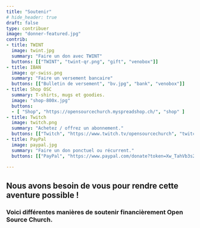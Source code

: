 ```yaml
---
title: "Soutenir"
# hide_header: true
draft: false
type: contribuer
image: "donner-featured.jpg"
contrib:
- title: TWINT
  image: twint.jpg
  summary: "Faire un don avec TWINT"
  buttons: [["TWINT", "twint-qr.png", "gift", "venobox"]]
- title: IBAN
  image: qr-swiss.png
  summary: "Faire un versement bancaire"
  buttons: [["Bulletin de versement", "bv.jpg", "bank", "venobox"]]
- title: Shop OSC
  summary: T-shirts, mugs et goodies.
  image: "shop-800x.jpg"
  buttons:
  - [ "Shop", "https://opensourcechurch.myspreadshop.ch/", "shop" ]
- title: Twitch
  image: twitch.png
  summary: "Achetez / offrez un abonnement."
  buttons: [["Twitch", "https://www.twitch.tv/opensourcechurch", "twitch"]]
- title: PayPal
  image: paypal.jpg
  summary: "Faire un don ponctuel ou récurrent."
  buttons: [["PayPal", "https://www.paypal.com/donate?token=Xw_TahVb3s2O8XjO0spZGmcw22WN1Pwd86zV-B3kQz_QFrIwqDJ0GxlA88Jg7sltyQUlhXyqH4RiRI8c", "paypal"]]
  
---
```


## Nous avons besoin de vous pour rendre cette aventure possible !

### Voici différentes manières de soutenir financièrement Open Source Church.


<!--
<div style="background-color:#ffd400; width: 50%;">
  <div style="background-color:#d700d7; height: 1em; width: 80%;" class="text-center">1200</div>
</div>
-->


<link rel="stylesheet" href="venobox/venobox.min.css" type="text/css" media="screen" />
<script type="text/javascript" src="venobox/venobox.min.js"></script>

<script>
  new VenoBox({
    selector: '.vvv'
  });
  new VenoBox({
  selector: '.venobox'
});
</script>